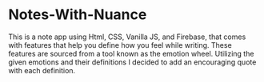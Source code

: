 # Notes-With-Nuance
This is a note app using Html, CSS, Vanilla JS, and Firebase, that comes with features that help you define how you feel while writing. These features are sourced from a tool known as the emotion wheel.  Utilizing the given emotions and their definitions I decided to add an encouraging quote with each definition.
